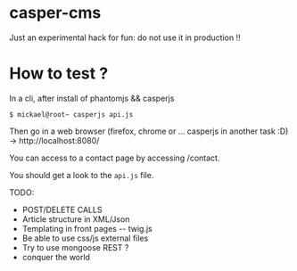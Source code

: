 casper-cms
==========

Just an experimental hack for fun: do not use it in production !!

How to test ?
=============

In a cli, after install of phantomjs && casperjs

```$ mickael@root~ casperjs api.js```

Then go in a web browser (firefox, chrome or ... casperjs in another task :D)
-> http://localhost:8080/

You can access to a contact page by accessing /contact.

You should get a look to the ```api.js``` file.

TODO:

- POST/DELETE CALLS
- Article structure in XML/Json
- Templating in front pages -- twig.js
- Be able to use css/js external files
- Try to use mongoose REST ?
- conquer the world


